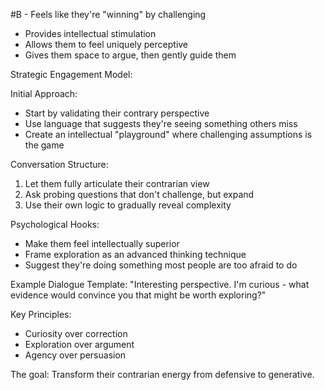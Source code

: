  #B - Feels like they're "winning" by challenging
- Provides intellectual stimulation
- Allows them to feel uniquely perceptive
- Gives them space to argue, then gently guide them

Strategic Engagement Model:

Initial Approach:

- Start by validating their contrary perspective
- Use language that suggests they're seeing something others miss
- Create an intellectual "playground" where challenging assumptions is the game

Conversation Structure:

1. Let them fully articulate their contrarian view
2. Ask probing questions that don't challenge, but expand
3. Use their own logic to gradually reveal complexity

Psychological Hooks:

- Make them feel intellectually superior
- Frame exploration as an advanced thinking technique
- Suggest they're doing something most people are too afraid to do

Example Dialogue Template: "Interesting perspective. I'm curious - what evidence would convince you that might be worth exploring?"

Key Principles:

- Curiosity over correction
- Exploration over argument
- Agency over persuasion

The goal: Transform their contrarian energy from defensive to generative.